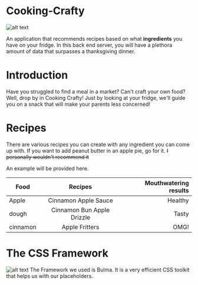 # Cooking-Crafty

![alt text](https://wtop.com/wp-content/uploads/2014/01/323185-1805x1254.jpg)

An application that recommends recipes based on what **ingredients** you have on your fridge. In this back end server, you will have a plethora amount of data that surpasses a thanksgiving dinner.

# Introduction
Have you struggled to find a meal in a market? Can't craft your own food? Well, drop by in Cooking Crafty! Just by looking at your fridge, we'll guide you on a snack that will make your parents less concerned!

# Recipes

There are various recipes you can create with any ingredient you can come up with. If you want to add peanut butter in an apple pie, go for it. ~~I personally wouldn't recommend it~~

An example will be provided here.

| Food        | Recipes         | Mouthwatering results |
| ------------- |:-------------:| -----:|
| Apple      | Cinnamon Apple Sauce | Healthy |
| dough      | Cinnamon Bun Apple Drizzle     |   Tasty |
| cinnamon | Apple Fritters      |   OMG!  |

# The CSS Framework

![alt text](https://bulma.io/images/bulma-banner.png)
The Framework we used is Bulma. It is a very efficient CSS toolkit that helps us with our placeholders.